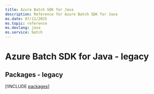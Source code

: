 ```yaml
---
title: Azure Batch SDK for Java
description: Reference for Azure Batch SDK for Java
ms.date: 07/11/2025
ms.topic: reference
ms.devlang: java
ms.service: batch
---
```

# Azure Batch SDK for Java - legacy
## Packages - legacy
[!INCLUDE [packages](batch-index.md)]